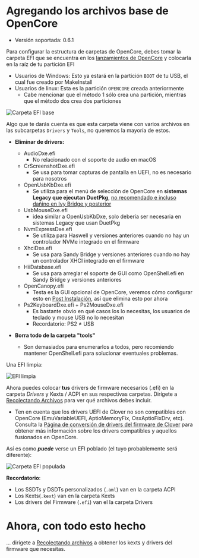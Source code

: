 # Agregando los archivos base de OpenCore

* Versión soportada: 0.6.1

Para configurar la estructura de carpetas de OpenCore, debes tomar la carpeta EFI que se encuentra en los [lanzamientos de OpenCore](https://github.com/acidanthera/OpenCorePkg/releases/) y colocarla en la raíz de tu partición EFI

* Usuarios de Windows: Esto ya estará en la partición `BOOT` de tu USB, el cual fue creado por MakeInstall
* Usuarios de linux: Esta es la partición `OPENCORE` creada anteriormente
  * Cabe mencionar que el método 1 sólo crea una partición, mientras que el método dos crea dos particiones

![Carpeta EFI base](../images/installer-guide/opencore-efi-md/base-efi.png)

Algo que te darás cuenta es que esta carpeta viene con varios archivos en las subcarpetas `Drivers` y `Tools`, no queremos la mayoría de estos.

* **Eliminar de drivers:**
  * AudioDxe.efi
    * No relacionado con el soporte de audio en macOS
  * CrScreenshotDxe.efi
    * Se usa para tomar capturas de pantalla en UEFI, no es necesario para nosotros
  * OpenUsbKbDxe.efi
    * Se utiliza para el menú de selección de OpenCore en **sistemas Legacy que ejecutan DuetPkg**, [no recomendado e incluso dañino en Ivy Bridge y posterior](https://applelife.ru/threads/opencore-obsuzhdenie-i-ustanovka.2944066/page-176#post-856653)
  * UsbMouseDxe.efi
    * idea similar a OpenUsbKbDxe, solo debería ser necesaria en sistemas Legacy que usan DuetPkg
  * NvmExpressDxe.efi
    * Se utiliza para Haswell y versiones anteriores cuando no hay un controlador NVMe integrado en el firmware
  * XhciDxe.efi
    * Se usa para Sandy Bridge y versiones anteriores cuando no hay un controlador XHCI integrado en el firmware
  * HiiDatabase.efi
    * Se usa para arreglar el soporte de GUI como OpenShell.efi en Sandy Bridge y versiones anteriores
  * OpenCanopy.efi
    * Testa es la GUI opcional de OpenCore, veremos cómo configurar esto en [Post Instalación](https://dortania.github.io/OpenCore-Post-Install/cosmetic/gui.html), así que elimina esto por ahora
  * Ps2KeyboardDxe.efi + Ps2MouseDxe.efi
    * Es bastante obvio en qué casos los lo necesitas, los usuarios de teclado y mouse USB no lo necesitan
    * Recordatorio: PS2 ≠ USB

* **Borra todo de la carpeta "tools"**
  * Son demasiados para enumerarlos a todos, pero recomiendo mantener OpenShell.efi para solucionar eventuales problemas.

Una EFI limpia:

![EFI limpia](../images/installer-guide/opencore-efi-md/clean-efi.png)

Ahora puedes colocar **tus** drivers de firmware necesarios (.efi) en la carpeta _Drivers_ y Kexts / ACPI en sus respectivas carpetas. Dirígete a [Recolectando Archivos](../ktext.md) para ver qué archivos debes incluir. 

* Ten en cuenta que los drivers UEFI de Clover no son compatibles con OpenCore (EmuVariableUEFI, AptioMemoryFix, OsxAptioFixDrv, etc). Consulta la [Página de conversión de drivers del firmware de Clover](https://github.com/dortania/OpenCore-Install-Guide/blob/master/clover-conversion/clover-efi.md) para obtener más información sobre los drivers compatibles y aquellos fusionados en OpenCore.

Así es como ***puede*** verse un EFI poblado (el tuyo probablemente será diferente):

![Carpeta EFI populada](../images/installer-guide/opencore-efi-md/populated-efi.png)

**Recordatorio**:

* Los SSDTs y DSDTs personalizados (`.aml`) van en la carpeta ACPI
* Los Kexts(`.kext`) van en la carpeta Kexts
* Los drivers del Firmware (`.efi`) van el la carpeta Drivers

# Ahora, con todo esto hecho

... dirígete a [Recolectando archivos](/ktext.md) a obtener los kexts y drivers del firmware que necesitas.
